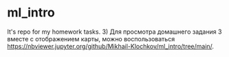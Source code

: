 # ml_intro
It's repo for my homework tasks.
3) Для просмотра домашнего задания 3 вместе с отображением карты, можно воспользоваться https://nbviewer.jupyter.org/github/Mikhail-Klochkov/ml_intro/tree/main/.

